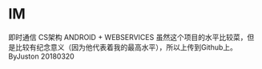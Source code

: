 # IM
即时通信
CS架构
ANDROID + WEBSERVICES
虽然这个项目的水平比较菜，但是比较有纪念意义（因为他代表着我的最高水平），所以上传到Github上。
ByJuston 20180320